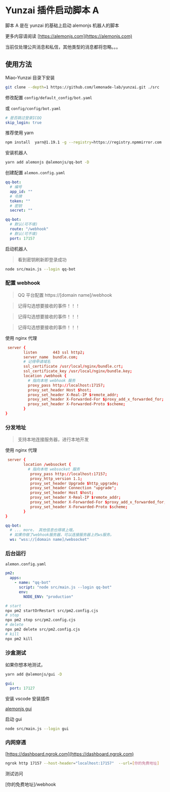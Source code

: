 # Yunzai 插件启动脚本 A

脚本 A 是在 yunzai 的基础上启动 alemonjs 机器人的脚本

更多内容请阅读 [https://alemonjs.com](https://alemonjs.com)

当前仅处理公共消息和私信，其他类型的消息都将忽略。。。

## 使用方法

Miao-Yunzai 目录下安装

```sh
git clone --depth=1 https://github.com/lemonade-lab/yunzai.git ./src
```

修改配置 `config/default_config/bot.yaml`

或 `config/config/bot.yaml`

```yaml
# 是否跳过登录ICQQ
skip_login: true
```

推荐使用 yarn

```sh
npm install  yarn@1.19.1 -g --registry=https://registry.npmmirror.com
```

安装机器人

```sh
yarn add alemonjs @alemonjs/qq-bot -D
```

创建配置 `alemon.config.yaml`

```yaml
qq-bot:
  # 编号
  app_id: ""
  # 令牌
  token: ""
  # 密钥
  secret: ""
```

```yaml
qq-bot:
  # 默认(可不填)
  route: "/webhook"
  # 默认(可不填)
  port: 17157
```

启动机器人

> 看到密钥刷新即登录成功

```sh
node src/main.js --login qq-bot
```

### 配置 webhook

> QQ 平台配置 https://[domain name]/webhook

> 记得勾选想要接收的事件！！！

> 记得勾选想要接收的事件！！！

> 记得勾选想要接收的事件！！！

使用 nginx 代理

```conf
 server {
        listen       443 ssl http2;
        server_name  bundle.com;
        # 记得申请域名
        ssl_certificate /usr/local/nginx/bundle.crt;
        ssl_certificate_key /usr/local/nginx/bundle.key;
        location /webhook {
          # 指向本地 webhook 服务
          proxy_pass http://localhost:17157;
          proxy_set_header Host $host;
          proxy_set_header X-Real-IP $remote_addr;
          proxy_set_header X-Forwarded-For $proxy_add_x_forwarded_for;
          proxy_set_header X-Forwarded-Proto $scheme;
        }
}
```

### 分发地址

> 支持本地连接服务器，进行本地开发

使用 nginx 代理

```conf
 server {
        location /websocket {
          # 指向本地 websocket 服务
           proxy_pass http://localhost:17157;
           proxy_http_version 1.1;
           proxy_set_header Upgrade $http_upgrade;
           proxy_set_header Connection "upgrade";
           proxy_set_header Host $host;
           proxy_set_header X-Real-IP $remote_addr;
           proxy_set_header X-Forwarded-For $proxy_add_x_forwarded_for;
           proxy_set_header X-Forwarded-Proto $scheme;
        }
}
```

```yaml
qq-bot:
  # ... more， 其他信息也得填上哦。
  # 如果你做了webhook服务器，可以连接服务器上的ws服务。
  ws: "wss://[domain name]/websocket"
```

### 后台运行

`alemon.config.yaml`

```yaml
pm2:
  apps:
    - name: "qq-bot"
      script: "node src/main.js --login qq-bot"
      env:
        NODE_ENV: "production"
```

```sh
# start
npx pm2 startOrRestart src/pm2.config.cjs
# stop
npx pm2 stop src/pm2.config.cjs
# delete
npx pm2 delete src/pm2.config.cjs
# kill
npx pm2 kill
```

### 沙盒测试

如果你想本地测试，

```sh
yarn add @alemonjs/gui -D
```

```yaml
gui:
  port: 17127
```

安装 vscode 安装插件

[alemonjs gui](https://marketplace.visualstudio.com/items?itemName=lemonade-x.alemonjs-gui)

启动 gui

```sh
node src/main.js --login gui
```

### 内网穿透

[https://dashboard.ngrok.com](https://dashboard.ngrok.com)

```sh
ngrok http 17157 --host-header="localhost:17157"  --url=[你的免费地址]
```

测试访问

[你的免费地址]/webhook
